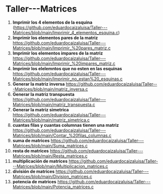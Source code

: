# Taller---Matrices

1. **Imprimir los 4 elementos de la esquina**
(https://github.com/eduardocaizaluisa/Taller---Matrices/blob/main/Imprimir_4_elementos_esquina.c)
2. **Imprimir los elementos pares de la matriz**
https://github.com/eduardocaizaluisa/Taller---Matrices/blob/main/Imprimir_%20pares_matriz.c
3. **Imprimir los elementos impares de la matriz**
https://github.com/eduardocaizaluisa/Taller---Matrices/blob/main/Imprimir_%20impares_matriz.c
4. **Imprimir los elelemntos que no esten en las esquinas**
https://github.com/eduardocaizaluisa/Taller---Matrices/blob/main/Imprimir_no_estan%20_esquinas.c
5. **Generar la matriz inversa**
https://github.com/eduardocaizaluisa/Taller---Matrices/blob/main/matriz_inversa.c
6. **Generar la matriz transpuesta**
https://github.com/eduardocaizaluisa/Taller---Matrices/blob/main/matriz_transpuesta.c
7. **Generar la matriz simetrica**
https://github.com/eduardocaizaluisa/Taller---Matrices/blob/main/matriz_simetrica.c
8. **cuantas filas y cuantas columnas tienen una matriz**
https://github.com/eduardocaizaluisa/Taller---Matrices/blob/main/Contar_%20filas_columnas.c
9. **suma de matrices**
https://github.com/eduardocaizaluisa/Taller---Matrices/blob/main/Suma_matrices.c
10. **resta de matrices**
https://github.com/eduardocaizaluisa/Taller---Matrices/blob/main/Resta_matrices.c
11. **multiplicación de matrices**
https://github.com/eduardocaizaluisa/Taller---Matrices/blob/main/Multiplicacion_matrices.c
12. **división de matrices**
https://github.com/eduardocaizaluisa/Taller---Matrices/blob/main/Division_matrices.c
13. **potencia de matrices**
https://github.com/eduardocaizaluisa/Taller---Matrices/blob/main/Potencia_matrices.c

